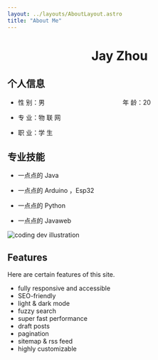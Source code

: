 ```yaml
---
layout: ../layouts/AboutLayout.astro
title: "About Me"
---
```


 <center>
     <h1>Jay Zhou</h1>
 </center>

## 个人信息

- 性 别：男&emsp;&emsp;&emsp;&emsp;&emsp;&emsp;&emsp;&emsp;&emsp;&emsp;&emsp;&emsp;&ensp;年 龄：20

- 专 业：物 联 网

- 职 业：学 生

## 专业技能

- 一点点的 Java

- 一点点的 Arduino ，Esp32

- 一点点的 Python

- 一点点的 Javaweb

<div>
  <img src="/assets/dev.svg" class="sm:w-1/2 mx-auto" alt="coding dev illustration">
</div>

## Features

Here are certain features of this site.

- fully responsive and accessible
- SEO-friendly
- light & dark mode
- fuzzy search
- super fast performance
- draft posts
- pagination
- sitemap & rss feed
- highly customizable

